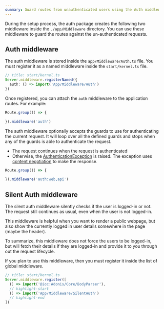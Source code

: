 ```yaml
---
summary: Guard routes from unauthenticated users using the Auth middleware
---
```


During the setup process, the auth package creates the following two middleware inside the `./app/Middleware` directory. You can use these middleware to guard the routes against the un-authenticated requests.

## Auth middleware
The auth middleware is stored inside the `app/Middleware/Auth.ts` file. You must register it as a named middleware inside the `start/kernel.ts` file.

```ts
// title: start/kernel.ts
Server.middleware.registerNamed({
  auth: () => import('App/Middleware/Auth')
})
```

Once registered, you can attach the `auth` middleware to the application routes. For example:

```ts
Route.group(() => {
  
}).middleware('auth')
```

The auth middleware optionally accepts the guards to use for authenticating the current request. It will loop over all the defined guards and stops when any of the guards is able to authenticate the request.

- The request continues when the request is authenticated
- Otherwise, the [AuthenticationException](https://github.com/adonisjs/auth/blob/develop/src/Exceptions/AuthenticationException.ts) is raised. The exception uses [content negotiation](https://github.com/adonisjs/auth/blob/develop/src/Exceptions/AuthenticationException.ts#L113-L149) to make the response.

```ts
Route.group(() => {
  
}).middleware('auth:web,api')
```

## Silent Auth middleware
The silent auth middleware silently checks if the user is logged-in or not. The request still continues as usual, even when the user is not logged-in.

This middleware is helpful when you want to render a public webpage, but also show the currently logged in user details somewhere in the page (maybe the header).

To summarize, this middleware does not force the users to be logged-in, but will fetch their details if they are logged-in and provide it to you through out the request lifecycle.

If you plan to use this middleware, then you must register it inside the list of global middleware.

```ts
// title: start/kernel.ts
Server.middleware.register([
  () => import('@ioc:Adonis/Core/BodyParser'),
  // highlight-start
  () => import('App/Middleware/SilentAuth')
  // highlight-end
])
```
